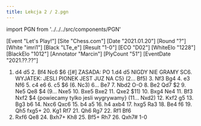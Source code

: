 ```yaml
---
title: Lekcja 2 / 2.pgn
---
```


import PGN from '../../../src/components/PGN'

<PGN>
﻿[Event "Let's Play!"]
[Site "Chess.com"]
[Date "2021.01.20"]
[Round "?"]
[White "imri1"]
[Black "LTe_e"]
[Result "1-0"]
[ECO "D02"]
[WhiteElo "1228"]
[BlackElo "1012"]
[Annotator "Marcin"]
[PlyCount "51"]
[EventDate "2021.??.??"]

1. d4 d5 2. Bf4 Nc6 $6 {[#] ZASADA: PO 1.d4 d5 NIGDY NIE GRAMY SC6. WYJATEK:
JESLI PIONEK JEST JUZ NA C5} (2... Bf5) 3. Nf3 Bg4 4. e3 Nf6 5. c4 e6 6. c5 $6
(6. Nc3) 6... Be7 7. Nbd2 O-O 8. Be2 Qd7 $2 9. Ne5 Qe8 $4 (9... Nxe5 10. Bxe5
Bxe2 11. Qxe2 $11) 10. Bxg4 Ne4 11. Bf3 Nxf2 $4 {powiecamy tylko jesli
wygrywamy} (11... Nxd2) 12. Kxf2 g5 13. Bg3 b6 14. Nxc6 Qxc6 15. b4 a5 16. h4
axb4 17. hxg5 Ra3 18. Be4 f6 19. Qh5 fxg5+ 20. Kg1 Rf7 21. Qh6 Rg7 22. Rf1 Bf6
23. Rxf6 Qe8 24. Bxh7+ Kh8 25. Bf5+ Rh7 26. Qxh7# 1-0


</PGN>
